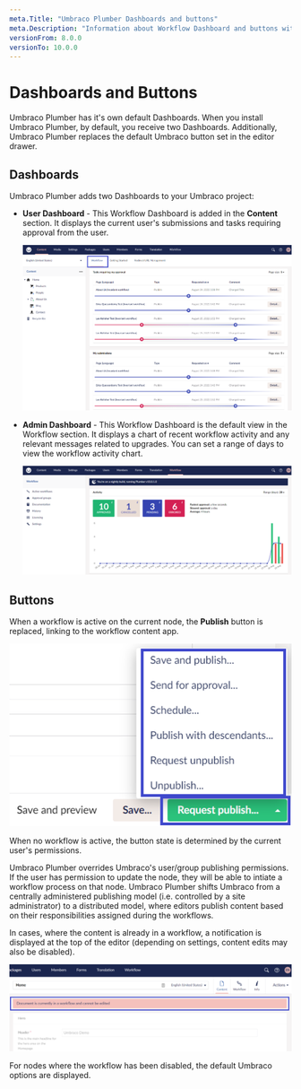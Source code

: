 ```yaml
---
meta.Title: "Umbraco Plumber Dashboards and buttons"
meta.Description: "Information about Workflow Dashboard and buttons with Umbraco Plumber"
versionFrom: 8.0.0
versionTo: 10.0.0
---
```


# Dashboards and Buttons

Umbraco Plumber has it's own default Dashboards. When you install Umbraco Plumber, by default, you receive two Dashboards. Additionally, Umbraco Plumber replaces the default Umbraco button set in the editor drawer.

## Dashboards

Umbraco Plumber adds two Dashboards to your Umbraco project:

- **User Dashboard** - This Workflow Dashboard is added in the **Content** section. It displays the current user's submissions and tasks requiring approval from the user.

  ![Workflow Dashboard in the Content Section](images/WorkflowDashboard_ContentSection.png)

- **Admin Dashboard** - This Workflow Dashboard is the default view in the Workflow section. It displays a chart of recent workflow activity and any relevant messages related to upgrades. You can set a range of days to view the workflow activity chart.

  ![Workflow Dashboard in the Workflow Section](images/WorkflowDashboard_WorkflowSection.png)

## Buttons

When a workflow is active on the current node, the **Publish** button is replaced, linking to the workflow content app.

![Disabled content edits](images/Buttons.png)

When no workflow is active, the button state is determined by the current user's permissions.

Umbraco Plumber overrides Umbraco's user/group publishing permissions. If the user has permission to update the node, they will be able to intiate a workflow process on that node. Umbraco Plumber shifts Umbraco from a centrally administered publishing model (i.e. controlled by a site administrator) to a distributed model, where editors publish content based on their responsibilities assigned during the workflows.

In cases, where the content is already in a workflow, a notification is displayed at the top of the editor (depending on settings, content edits may also be disabled).

![Disabled content edits](images/blocked_content.png)

For nodes where the workflow has been disabled, the default Umbraco options are displayed.
